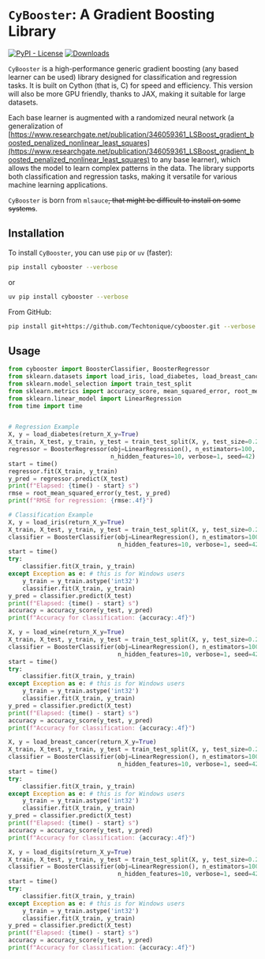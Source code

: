 
# `CyBooster`: A Gradient Boosting Library

[![PyPI - License](https://img.shields.io/pypi/l/cybooster)](./LICENSE) [![Downloads](https://pepy.tech/badge/cybooster)](https://pepy.tech/project/cybooster) 

`CyBooster` is a high-performance generic gradient boosting (any based learner can be used) library designed for classification and regression tasks. It is built on Cython (that is, C) for speed and efficiency. This version will also be more GPU friendly, thanks to JAX, making it suitable for large datasets.

Each base learner is augmented with a randomized neural network (a generalization of [https://www.researchgate.net/publication/346059361_LSBoost_gradient_boosted_penalized_nonlinear_least_squares](https://www.researchgate.net/publication/346059361_LSBoost_gradient_boosted_penalized_nonlinear_least_squares) to any base learner), which allows the model to learn complex patterns in the data. The library supports both classification and regression tasks, making it versatile for various machine learning applications.

`CyBooster` is born from `mlsauce`~~, that might be difficult to install on some systems~~. 


## Installation

To install `CyBooster`, you can use `pip` or `uv` (faster):

```bash
pip install cybooster --verbose
```

or 

```bash
uv pip install cybooster --verbose
```

From GitHub:

```bash
pip install git+https://github.com/Techtonique/cybooster.git --verbose
```

## Usage

```python 
from cybooster import BoosterClassifier, BoosterRegressor
from sklearn.datasets import load_iris, load_diabetes, load_breast_cancer, load_digits, load_wine
from sklearn.model_selection import train_test_split
from sklearn.metrics import accuracy_score, mean_squared_error, root_mean_squared_error
from sklearn.linear_model import LinearRegression
from time import time 


# Regression Example
X, y = load_diabetes(return_X_y=True)
X_train, X_test, y_train, y_test = train_test_split(X, y, test_size=0.2, random_state=42)
regressor = BoosterRegressor(obj=LinearRegression(), n_estimators=100, learning_rate=0.1,
                             n_hidden_features=10, verbose=1, seed=42)
start = time()
regressor.fit(X_train, y_train)
y_pred = regressor.predict(X_test)
print(f"Elapsed: {time() - start} s")
rmse = root_mean_squared_error(y_test, y_pred)
print(f"RMSE for regression: {rmse:.4f}")

# Classification Example
X, y = load_iris(return_X_y=True)
X_train, X_test, y_train, y_test = train_test_split(X, y, test_size=0.2, random_state=42)
classifier = BoosterClassifier(obj=LinearRegression(), n_estimators=100, learning_rate=0.1,
                               n_hidden_features=10, verbose=1, seed=42)
start = time()
try: 
    classifier.fit(X_train, y_train)
except Exception as e: # this is for Windows users
    y_train = y_train.astype('int32')
    classifier.fit(X_train, y_train)
y_pred = classifier.predict(X_test)
print(f"Elapsed: {time() - start} s")
accuracy = accuracy_score(y_test, y_pred)
print(f"Accuracy for classification: {accuracy:.4f}")

X, y = load_wine(return_X_y=True)
X_train, X_test, y_train, y_test = train_test_split(X, y, test_size=0.2, random_state=42)
classifier = BoosterClassifier(obj=LinearRegression(), n_estimators=100, learning_rate=0.1,
                               n_hidden_features=10, verbose=1, seed=42)
start = time()
try:
    classifier.fit(X_train, y_train)
except Exception as e: # this is for Windows users
    y_train = y_train.astype('int32')
    classifier.fit(X_train, y_train)
y_pred = classifier.predict(X_test)
print(f"Elapsed: {time() - start} s")
accuracy = accuracy_score(y_test, y_pred)
print(f"Accuracy for classification: {accuracy:.4f}")

X, y = load_breast_cancer(return_X_y=True)
X_train, X_test, y_train, y_test = train_test_split(X, y, test_size=0.2, random_state=42)
classifier = BoosterClassifier(obj=LinearRegression(), n_estimators=100, learning_rate=0.1,
                               n_hidden_features=10, verbose=1, seed=42)
start = time()
try: 
    classifier.fit(X_train, y_train)
except Exception as e: # this is for Windows users
    y_train = y_train.astype('int32')
    classifier.fit(X_train, y_train)
y_pred = classifier.predict(X_test)
print(f"Elapsed: {time() - start} s")
accuracy = accuracy_score(y_test, y_pred)
print(f"Accuracy for classification: {accuracy:.4f}")

X, y = load_digits(return_X_y=True)
X_train, X_test, y_train, y_test = train_test_split(X, y, test_size=0.2, random_state=42)
classifier = BoosterClassifier(obj=LinearRegression(), n_estimators=100, learning_rate=0.1,
                               n_hidden_features=10, verbose=1, seed=42)
start = time()
try: 
    classifier.fit(X_train, y_train)
except Exception as e: # this is for Windows users
    y_train = y_train.astype('int32')
    classifier.fit(X_train, y_train)
y_pred = classifier.predict(X_test)
print(f"Elapsed: {time() - start} s")
accuracy = accuracy_score(y_test, y_pred)
print(f"Accuracy for classification: {accuracy:.4f}")
```

